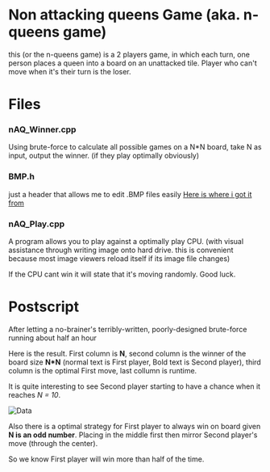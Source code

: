 # Non attacking queens Game (aka. n-queens game)
this (or the n-queens game) is a 2 players game, in which each turn, one person places a queen into a board on an unattacked tile. Player who can't move when it's their turn is the loser.

# Files
### nAQ_Winner.cpp
Using brute-force to calculate all possible games on a N\*N board, take N as input, output the winner. (if they play optimally obviously)

### BMP.h
just a header that allows me to edit .BMP files easily
[Here is where i got it from](https://github.com/sol-prog/cpp-bmp-images/blob/master/BMP.h)

### nAQ_Play.cpp
A program allows you to play against a optimally play CPU. (with visual assistance through writing image onto hard drive. this is convenient because most image viewers reload itself if its image file changes)

If the CPU cant win it will state that it's moving randomly. Good luck.

# Postscript
After letting a no-brainer's terribly-written, poorly-designed brute-force running about half an hour

Here is the result. First column is **N**, second column is the winner of the board size **N\*N** (normal text is First player, Bold text is Second player), third column is the optimal First move, last collumn is runtime.

It is quite interesting to see Second player starting to have a chance when it reaches *N = 10*.

![Data](https://github.com/nvatuan/nonAttackingQueensGame_mytake/blob/master/dat.png)

Also there is a optimal strategy for First player to always win on board given **N is an odd number**. Placing in the middle first then mirror Second player's move (through the center). 

So we know First player will win more than half of the time.
